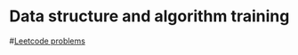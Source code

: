 Data structure and algorithm training 
====================================
#[Leetcode problems](https://oj.leetcode.com/problems/)


